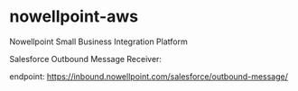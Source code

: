 # nowellpoint-aws
Nowellpoint Small Business Integration Platform

Salesforce Outbound Message Receiver:

endpoint: https://inbound.nowellpoint.com/salesforce/outbound-message/ 
